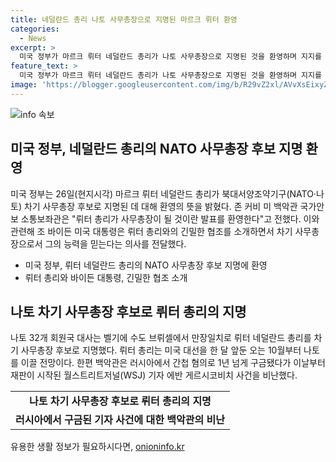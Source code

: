 ```yaml
---
title: 네덜란드 총리 나토 사무총장으로 지명된 마르크 뤼터 환영
categories:
  - News
excerpt: >
  미국 정부가 마르크 뤼터 네덜란드 총리가 나토 사무총장으로 지명된 것을 환영하며 지지를 표명했습니다. 조 바이든 대통령과의 긴밀한 협력을 강조하며 뤼터 총리의 능력을 믿는다고 전달되었습니다. 나토 32개 회원국 대사들은 뤼터 총리를 차기 사무총장 후보로 모두가 동의하고 회원국 만장일치로 지명하였으며, 이에 따라 10월부터 뤼터 총리가 나토를 이끌 전망입니다. 또한, 백악관은 러시아가 재판이 시작된 미국 기자 에반 게르시코비치 사건을 비난하며 에반이 스파이가 아니라고 강조했습니다.
feature_text: >
  미국 정부가 마르크 뤼터 네덜란드 총리가 나토 사무총장으로 지명된 것을 환영하며 지지를 표명했습니다. 조 바이든 대통령과의 긴밀한 협력을 강조하며 뤼터 총리의 능력을 믿는다고 전달되었습니다. 나토 32개 회원국 대사들은 뤼터 총리를 차기 사무총장 후보로 모두가 동의하고 회원국 만장일치로 지명하였으며, 이에 따라 10월부터 뤼터 총리가 나토를 이끌 전망입니다. 또한, 백악관은 러시아가 재판이 시작된 미국 기자 에반 게르시코비치 사건을 비난하며 에반이 스파이가 아니라고 강조했습니다.
image: 'https://blogger.googleusercontent.com/img/b/R29vZ2xl/AVvXsEixyZcFfHzMRdzZMjFBmAUKJYCLCGyLL1o632UiGVXcaFdKo_bkvkuCioo0uUKlGfBVcT3P84aROyZIXSBEx3Aw5nCQ3pTgDom1WDC4m8eifvWiAmWEEVb4x6G_l8C0QH225ldMjyaFvpxGEBGNO37VmDTDMHGhJPq73UglMfDca1-0aw/s1600/blogspot.png'
---
```


<p><img src="https://blogger.googleusercontent.com/img/b/R29vZ2xl/AVvXsEixyZcFfHzMRdzZMjFBmAUKJYCLCGyLL1o632UiGVXcaFdKo_bkvkuCioo0uUKlGfBVcT3P84aROyZIXSBEx3Aw5nCQ3pTgDom1WDC4m8eifvWiAmWEEVb4x6G_l8C0QH225ldMjyaFvpxGEBGNO37VmDTDMHGhJPq73UglMfDca1-0aw/s1600/blogspot.png" alt="info 속보" /></p>

<h2 data-ke-size="size26">미국 정부, 네덜란드 총리의 NATO 사무총장 후보 지명 환영</h2>

<p data-ke-size="size16">미국 정부는 26일(현지시각) 마르크 뤼터 네덜란드 총리가 북대서양조약기구(NATO·나토) 차기 사무총장 후보로 지명된 데 대해 환영의 뜻을 밝혔다. 존 커비 미 백악관 국가안보 소통보좌관은 "뤼터 총리가 사무총장이 될 것이란 발표를 환영한다"고 전했다. 이와 관련해 조 바이든 미국 대통령은 뤼터 총리와의 긴밀한 협조를 소개하면서 차기 사무총장으로서 그의 능력을 믿는다는 의사를 전달했다.</p>

<ul>
    <li>미국 정부, 뤼터 네덜란드 총리의 NATO 사무총장 후보 지명에 환영</li>
    <li>뤼터 총리와 바이든 대통령, 긴밀한 협조 소개</li>
</ul>

<h2 data-ke-size="size26">나토 차기 사무총장 후보로 뤼터 총리의 지명</h2>

<p data-ke-size="size16">나토 32개 회원국 대사는 벨기에 수도 브뤼셀에서 만장일치로 뤼터 네덜란드 총리를 차기 사무총장 후보로 지명했다. 뤼터 총리는 미국 대선을 한 달 앞둔 오는 10월부터 나토를 이끌 전망이다. 한편 백악관은 러시아에서 간첩 혐의로 1년 넘게 구금됐다가 이날부터 재판이 시작된 월스트리트저널(WSJ) 기자 에반 게르시코비치 사건을 비난했다.</p>

<table>
    <tr>
        <td style="text-align: center; height: 17px;"><b>나토 차기 사무총장 후보로 뤼터 총리의 지명</b></td>
    </tr>
    <tr>
        <td style="text-align: center; height: 17px;"><b>러시아에서 구금된 기자 사건에 대한 백악관의 비난</b></td>
    </tr>
</table>

<p data-ke-size="size16"></p>
유용한 생활 정보가 필요하시다면, <a href="https://onioninfo.kr" rel="dofollow">onioninfo.kr</a>


